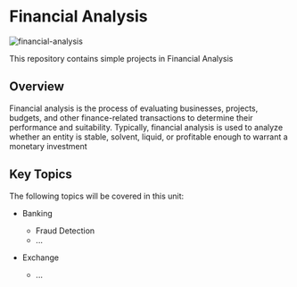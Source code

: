 # Financial Analysis
![financial-analysis](https://github.com/Aliarcher/FinancialAnalysis/assets/53465519/19ee45c3-4b12-495d-bd3c-5bb78d8831c1)

This repository contains simple projects in Financial Analysis

## Overview
Financial analysis is the process of evaluating businesses, projects, budgets, and other finance-related transactions to determine their performance and suitability. Typically, financial analysis is used to analyze whether an entity is stable, solvent, liquid, or profitable enough to warrant a monetary investment


## Key Topics
The following topics will be covered in this unit:
* Banking
  * Fraud Detection
  * ...
  
* Exchange
  * ...
